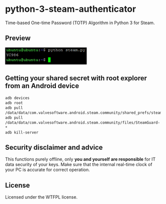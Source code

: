 # python-3-steam-authenticator
Time-based One-time Password (TOTP) Algorithm in Python 3 for Steam.

## Preview

![alt text](https://raw.githubusercontent.com/ran-sama/python_steam_authenticator/master/preview.png)

## Getting your shared secret with root explorer from an Android device
```
adb devices
adb root
adb pull /data/data/com.valvesoftware.android.steam.community/shared_prefs/steam.uuid.xml
adb pull /data/data/com.valvesoftware.android.steam.community/files/SteamGuard-*
adb kill-server
```
## Security disclaimer and advice
This functions purely offline, only __you and yourself are responsible__ for IT data security of your keys. Make sure that the internal real-time clock of your PC is accurate for correct operation.

## License
Licensed under the WTFPL license.
